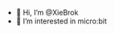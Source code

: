 - 👋 Hi, I’m @XieBrok
- 👀 I’m interested in micro:bit


<!---
XieBrok/XieBrok is a ✨ special ✨ repository because its `README.md` (this file) appears on your GitHub profile.
You can click the Preview link to take a look at your changes.
--->
